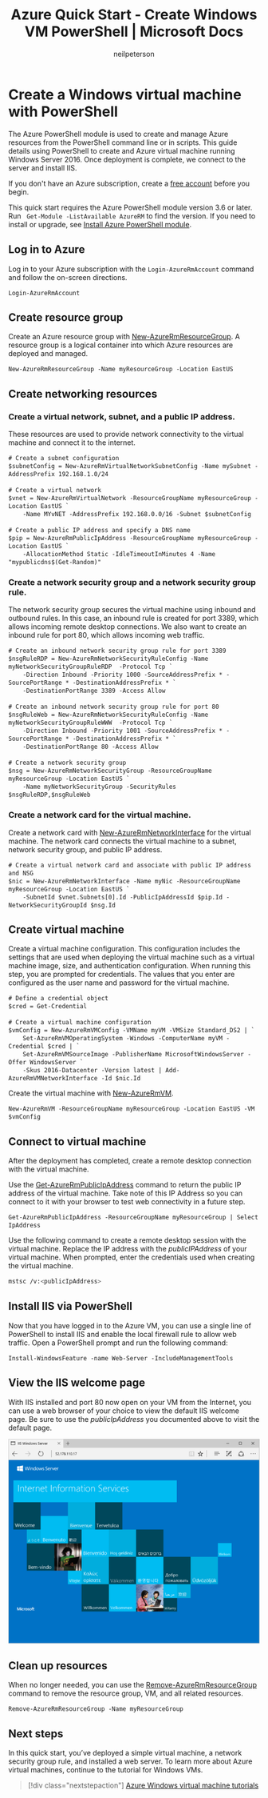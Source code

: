 ﻿---
title: Azure Quick Start - Create Windows VM PowerShell | Microsoft Docs
description: Quickly learn to create a Windows virtual machines with PowerShell
services: virtual-machines-windows
documentationcenter: virtual-machines
author: neilpeterson
manager: timlt
editor: tysonn
tags: azure-resource-manager

ms.assetid: 
ms.service: virtual-machines-windows
ms.devlang: na
ms.topic: hero-article
ms.tgt_pltfrm: vm-windows
ms.workload: infrastructure
ms.date: 05/02/2017
ms.author: nepeters
ms.custom: mvc
---

# Create a Windows virtual machine with PowerShell

The Azure PowerShell module is used to create and manage Azure resources from the PowerShell command line or in scripts. This guide details using PowerShell to create and Azure virtual machine running Windows Server 2016. Once deployment is complete, we connect to the server and install IIS.  

If you don't have an Azure subscription, create a [free account](https://azure.microsoft.com/free/?WT.mc_id=A261C142F) before you begin.

This quick start requires the Azure PowerShell module version 3.6 or later. Run ` Get-Module -ListAvailable AzureRM` to find the version. If you need to install or upgrade, see [Install Azure PowerShell module](/powershell/azure/install-azurerm-ps).

## Log in to Azure

Log in to your Azure subscription with the `Login-AzureRmAccount` command and follow the on-screen directions.

```powershell-interactive
Login-AzureRmAccount
```

## Create resource group

Create an Azure resource group with [New-AzureRmResourceGroup](/powershell/module/azurerm.resources/new-azurermresourcegroup). A resource group is a logical container into which Azure resources are deployed and managed. 

```powershell-interactive
New-AzureRmResourceGroup -Name myResourceGroup -Location EastUS
```

## Create networking resources

### Create a virtual network, subnet, and a public IP address. 
These resources are used to provide network connectivity to the virtual machine and connect it to the internet.

```powershell-interactive
# Create a subnet configuration
$subnetConfig = New-AzureRmVirtualNetworkSubnetConfig -Name mySubnet -AddressPrefix 192.168.1.0/24

# Create a virtual network
$vnet = New-AzureRmVirtualNetwork -ResourceGroupName myResourceGroup -Location EastUS `
    -Name MYvNET -AddressPrefix 192.168.0.0/16 -Subnet $subnetConfig

# Create a public IP address and specify a DNS name
$pip = New-AzureRmPublicIpAddress -ResourceGroupName myResourceGroup -Location EastUS `
    -AllocationMethod Static -IdleTimeoutInMinutes 4 -Name "mypublicdns$(Get-Random)"
```

### Create a network security group and a network security group rule. 
The network security group secures the virtual machine using inbound and outbound rules. In this case, an inbound rule is created for port 3389, which allows incoming remote desktop connections. We also want to create an inbound rule for port 80, which allows incoming web traffic.

```powershell-interactive
# Create an inbound network security group rule for port 3389
$nsgRuleRDP = New-AzureRmNetworkSecurityRuleConfig -Name myNetworkSecurityGroupRuleRDP  -Protocol Tcp `
    -Direction Inbound -Priority 1000 -SourceAddressPrefix * -SourcePortRange * -DestinationAddressPrefix * `
    -DestinationPortRange 3389 -Access Allow

# Create an inbound network security group rule for port 80
$nsgRuleWeb = New-AzureRmNetworkSecurityRuleConfig -Name myNetworkSecurityGroupRuleWWW  -Protocol Tcp `
    -Direction Inbound -Priority 1001 -SourceAddressPrefix * -SourcePortRange * -DestinationAddressPrefix * `
    -DestinationPortRange 80 -Access Allow

# Create a network security group
$nsg = New-AzureRmNetworkSecurityGroup -ResourceGroupName myResourceGroup -Location EastUS `
    -Name myNetworkSecurityGroup -SecurityRules $nsgRuleRDP,$nsgRuleWeb
```

### Create a network card for the virtual machine. 
Create a network card with [New-AzureRmNetworkInterface](/powershell/module/azurerm.network/new-azurermnetworkinterface) for the virtual machine. The network card connects the virtual machine to a subnet, network security group, and public IP address.

```powershell-interactive
# Create a virtual network card and associate with public IP address and NSG
$nic = New-AzureRmNetworkInterface -Name myNic -ResourceGroupName myResourceGroup -Location EastUS `
    -SubnetId $vnet.Subnets[0].Id -PublicIpAddressId $pip.Id -NetworkSecurityGroupId $nsg.Id
```

## Create virtual machine

Create a virtual machine configuration. This configuration includes the settings that are used when deploying the virtual machine such as a virtual machine image, size, and authentication configuration. When running this step, you are prompted for credentials. The values that you enter are configured as the user name and password for the virtual machine.

```powershell-interactive
# Define a credential object
$cred = Get-Credential

# Create a virtual machine configuration
$vmConfig = New-AzureRmVMConfig -VMName myVM -VMSize Standard_DS2 | `
    Set-AzureRmVMOperatingSystem -Windows -ComputerName myVM -Credential $cred | `
    Set-AzureRmVMSourceImage -PublisherName MicrosoftWindowsServer -Offer WindowsServer `
    -Skus 2016-Datacenter -Version latest | Add-AzureRmVMNetworkInterface -Id $nic.Id
```

Create the virtual machine with [New-AzureRmVM](/powershell/module/azurerm.compute/new-azurermvm).

```powershell-interactive
New-AzureRmVM -ResourceGroupName myResourceGroup -Location EastUS -VM $vmConfig
```

## Connect to virtual machine

After the deployment has completed, create a remote desktop connection with the virtual machine.

Use the [Get-AzureRmPublicIpAddress](/powershell/module/azurerm.network/get-azurermpublicipaddress) command to return the public IP address of the virtual machine. Take note of this IP Address so you can connect to it with your browser to test web connectivity in a future step.

```powershell-interactive
Get-AzureRmPublicIpAddress -ResourceGroupName myResourceGroup | Select IpAddress
```

Use the following command to create a remote desktop session with the virtual machine. Replace the IP address with the *publicIPAddress* of your virtual machine. When prompted, enter the credentials used when creating the virtual machine.

```bash 
mstsc /v:<publicIpAddress>
```

## Install IIS via PowerShell

Now that you have logged in to the Azure VM, you can use a single line of PowerShell to install IIS and enable the local firewall rule to allow web traffic. Open a PowerShell prompt and run the following command:

```powershell-interactive
Install-WindowsFeature -name Web-Server -IncludeManagementTools
```

## View the IIS welcome page

With IIS installed and port 80 now open on your VM from the Internet, you can use a web browser of your choice to view the default IIS welcome page. Be sure to use the *publicIpAddress* you documented above to visit the default page. 

![IIS default site](./media/quick-create-powershell/default-iis-website.png) 

## Clean up resources

When no longer needed, you can use the [Remove-AzureRmResourceGroup](/powershell/module/azurerm.resources/remove-azurermresourcegroup) command to remove the resource group, VM, and all related resources.

```powershell-interactive
Remove-AzureRmResourceGroup -Name myResourceGroup
```

## Next steps

In this quick start, you’ve deployed a simple virtual machine, a network security group rule, and installed a web server. To learn more about Azure virtual machines, continue to the tutorial for Windows VMs.

> [!div class="nextstepaction"]
> [Azure Windows virtual machine tutorials](./tutorial-manage-vm.md)
